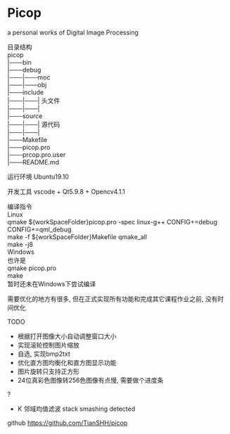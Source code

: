# Picop

a personal works of Digital Image Processing

目录结构  
picop  
|───bin  
|───debug  
|───|───moc  
|───|───obj  
|───include  
|───|───| 头文件  
|───|───|  
|───source  
|───|───| 源代码  
|───|───|  
|───Makefile  
|───picop.pro  
|───prcop.pro.user  
|───README.md  

运行环境
Ubuntu19.10

开发工具
vscode + Qt5.9.8 + Opencv4.1.1

编译指令  
Linux  
qmake ${workSpaceFolder}picop.pro -spec linux-g++ CONFIG+=debug CONFIG+=qml_debug  
make -f ${workSpaceFolder}Makefile qmake_all  
make -j8  
Windows  
也许是  
qmake picop.pro  
make  
暂时还未在Windows下尝试编译    

需要优化的地方有很多, 但在正式实现所有功能和完成其它课程作业之前, 没有时间优化

TODO  
* 根据打开图像大小自动调整窗口大小
* 实现滚轮控制图片缩放
* 自选, 实现bmp2txt
* 优化直方图均衡化和直方图显示功能
* 图片旋转只支持正方形
* 24位真彩色图像转256色图像有点慢, 需要做个进度条

?  
* K 邻域均值滤波 stack smashing detected

github
https://github.com/TianSHH/picop

